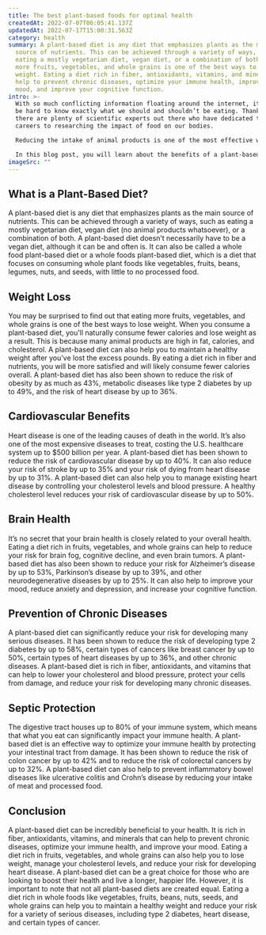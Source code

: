 ```yaml
---
title: The best plant-based foods for optimal health
createdAt: 2022-07-07T06:05:41.137Z
updatedAt: 2022-07-17T15:00:31.563Z
category: health
summary: A plant-based diet is any diet that emphasizes plants as the main
  source of nutrients. This can be achieved through a variety of ways, such as
  eating a mostly vegetarian diet, vegan diet, or a combination of both. Eating
  more fruits, vegetables, and whole grains is one of the best ways to lose
  weight. Eating a diet rich in fiber, antioxidants, vitamins, and minerals can
  help to prevent chronic diseases, optimize your immune health, improve your
  mood, and improve your cognitive function.
intro: >-
  With so much conflicting information floating around the internet, it can
  be hard to know exactly what we should and shouldn’t be eating. Thankfully,
  there are plenty of scientific experts out there who have dedicated their
  careers to researching the impact of food on our bodies.

  Reducing the intake of animal products is one of the most effective ways to improve your health. There is strong evidence to suggest that a plant-based diet can reduce your risk for developing a variety of chronic diseases as well as increase your lifespan. The World Health Organization recommends an enhanced vegetarian diet (>200 g fruits and vegetables per day) with an abundance of plant-based foods for optimal health, disease prevention, and longevity.

  In this blog post, you will learn about the benefits of a plant-based diet and which foods you should be adding into your diet if you want to optimize your health.
imageSrc: ""
---
```


## What is a Plant-Based Diet?

A plant-based diet is any diet that emphasizes plants as the main source of nutrients. This can be achieved through a variety of ways, such as eating a mostly vegetarian diet, vegan diet (no animal products whatsoever), or a combination of both.
A plant-based diet doesn’t necessarily have to be a vegan diet, although it can be and often is. It can also be called a whole food plant-based diet or a whole foods plant-based diet, which is a diet that focuses on consuming whole plant foods like vegetables, fruits, beans, legumes, nuts, and seeds, with little to no processed food.

## Weight Loss

You may be surprised to find out that eating more fruits, vegetables, and whole grains is one of the best ways to lose weight. When you consume a plant-based diet, you’ll naturally consume fewer calories and lose weight as a result. This is because many animal products are high in fat, calories, and cholesterol.
A plant-based diet can also help you to maintain a healthy weight after you’ve lost the excess pounds. By eating a diet rich in fiber and nutrients, you will be more satisfied and will likely consume fewer calories overall. A plant-based diet has also been shown to reduce the risk of obesity by as much as 43%, metabolic diseases like type 2 diabetes by up to 49%, and the risk of heart disease by up to 36%.

## Cardiovascular Benefits

Heart disease is one of the leading causes of death in the world. It’s also one of the most expensive diseases to treat, costing the U.S. healthcare system up to $500 billion per year. A plant-based diet has been shown to reduce the risk of cardiovascular disease by up to 40%. It can also reduce your risk of stroke by up to 35% and your risk of dying from heart disease by up to 31%.
A plant-based diet can also help you to manage existing heart disease by controlling your cholesterol levels and blood pressure. A healthy cholesterol level reduces your risk of cardiovascular disease by up to 50%.

## Brain Health

It’s no secret that your brain health is closely related to your overall health. Eating a diet rich in fruits, vegetables, and whole grains can help to reduce your risk for brain fog, cognitive decline, and even brain tumors.
A plant-based diet has also been shown to reduce your risk for Alzheimer’s disease by up to 53%, Parkinson’s disease by up to 39%, and other neurodegenerative diseases by up to 25%. It can also help to improve your mood, reduce anxiety and depression, and increase your cognitive function.

## Prevention of Chronic Diseases

A plant-based diet can significantly reduce your risk for developing many serious diseases. It has been shown to reduce the risk of developing type 2 diabetes by up to 58%, certain types of cancers like breast cancer by up to 50%, certain types of heart diseases by up to 36%, and other chronic diseases.
A plant-based diet is rich in fiber, antioxidants, and vitamins that can help to lower your cholesterol and blood pressure, protect your cells from damage, and reduce your risk for developing many chronic diseases.

## Septic Protection

The digestive tract houses up to 80% of your immune system, which means that what you eat can significantly impact your immune health. A plant-based diet is an effective way to optimize your immune health by protecting your intestinal tract from damage. It has been shown to reduce the risk of colon cancer by up to 42% and to reduce the risk of colorectal cancers by up to 32%.
A plant-based diet can also help to prevent inflammatory bowel diseases like ulcerative colitis and Crohn’s disease by reducing your intake of meat and processed food.

## Conclusion

A plant-based diet can be incredibly beneficial to your health. It is rich in fiber, antioxidants, vitamins, and minerals that can help to prevent chronic diseases, optimize your immune health, and improve your mood. Eating a diet rich in fruits, vegetables, and whole grains can also help you to lose weight, manage your cholesterol levels, and reduce your risk for developing heart disease.
A plant-based diet can be a great choice for those who are looking to boost their health and live a longer, happier life. However, it is important to note that not all plant-based diets are created equal. Eating a diet rich in whole foods like vegetables, fruits, beans, nuts, seeds, and whole grains can help you to maintain a healthy weight and reduce your risk for a variety of serious diseases, including type 2 diabetes, heart disease, and certain types of cancer.
